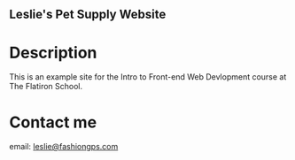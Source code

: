 Leslie's Pet Supply Website
---

# Description

This is an example site for the Intro to Front-end Web Devlopment course at The Flatiron School.

# Contact me

email: leslie@fashiongps.com